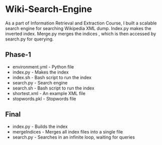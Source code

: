 # Wiki-Search-Engine
As a part of Information Retrieval and Extraction Course, I built a scalable search engine for searching Wikipedia XML dump.
Index.py makes the inverted index. Merge.py merges the indices , which is then accessed by search.py for querying.

## Phase-1
* environment.yml - Python file
* index.py - Makes the index
* index.sh - Bash script to run the index
* search.py - Search engine
* search.sh - Bash script to run the index
* shortest.xml - An example XML file
* stopwords.pkl - Stopwords file

## Final
* index.py - Builds the index
* mergeIndices - Merges all index files into a single file
* search.py - Searches in an infinite loop, waiting for queries
